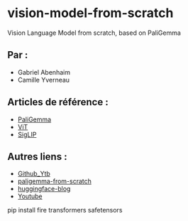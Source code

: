 # vision-model-from-scratch

Vision Language Model from scratch, based on PaliGemma

## Par :

- Gabriel Abenhaim
- Camille Yverneau

## Articles de référence : 
- [PaliGemma](https://web3.arxiv.org/pdf/2407.07726)
- [ViT](https://arxiv.org/pdf/2010.11929)
- [SigLIP](https://arxiv.org/pdf/2303.15343)

## Autres liens : 
- [Github_Ytb](https://github.com/hkproj/pytorch-paligemma)
- [paligemma-from-scratch](https://github.com/stojk/paligemma-from-scratch)
- [huggingface-blog](https://huggingface.co/blog/paligemma)
- [Youtube](https://www.youtube.com/watch?v=vAmKB7iPkWw&ab_channel=UmarJamil)


pip install fire transformers safetensors